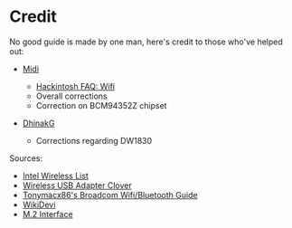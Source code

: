 # Credit

No good guide is made by one man, here's credit to those who've helped out:

* [Midi](https://github.com/midi1996)
   * [Hackintosh FAQ: Wifi](https://www.reddit.com/r/hackintosh/wiki/faq#wiki_wifi_compatibility)
   * Overall corrections
   * Correction on BCM94352Z chipset
   
* [DhinakG](https://github.com/dhinakg)
   * Corrections regarding DW1830

Sources:

* [Intel Wireless List](https://www.intel.ca/content/www/ca/en/support/articles/000005511/network-and-i-o/wireless-networking.html)
* [Wireless USB Adapter Clover](https://github.com/chris1111/Wireless-USB-Adapter-Clover)
* [Tonymacx86's Broadcom Wifi/Bluetooth Guide](https://www.tonymacx86.com/threads/broadcom-wifi-bluetooth-guide.242423/)
* [WikiDevi](https://wikidevi.com/wiki/Main_Page)
* [M.2 Interface](https://www.delock.de/infothek/M.2/M.2_e.html)

